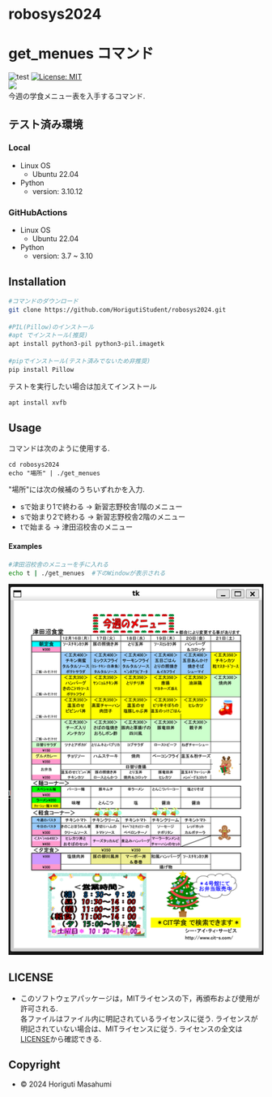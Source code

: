# robosys2024

# get_menues コマンド
![test](https://github.com/HorigutiStudent/robosys2024/actions/workflows/test.yml/badge.svg)
[![License: MIT](https://img.shields.io/badge/License-MIT-yellow.svg)](https://opensource.org/licenses/MIT) \
<img src="https://img.shields.io/badge/-Python-F9DC3E.svg?logo=python&style=flat"> \
 今週の学食メニュー表を入手するコマンド.
## テスト済み環境
### Local
- Linux OS
    - Ubuntu 22.04
- Python
    - version:  3.10.12    
### GitHubActions
- Linux OS
    - Ubuntu 22.04
- Python 
    - version: 3.7 ~ 3.10
## Installation
```sh
#コマンドのダウンロード
git clone https://github.com/HorigutiStudent/robosys2024.git

#PIL(Pillow)のインストール
#apt でインストール(推奨)
apt install python3-pil python3-pil.imagetk

#pipでインストール(テスト済みでないため非推奨)
pip install Pillow
```
テストを実行したい場合は加えてインストール
```sh
apt install xvfb
```

## Usage
コマンドは次のように使用する.
```
cd robosys2024
echo "場所" | ./get_menues
```
"場所"には次の候補のうちいずれかを入力.
- sで始まり1で終わる -> 新習志野校舎1階のメニュー
- sで始まり2で終わる -> 新習志野校舎2階のメニュー
- tで始まる         -> 津田沼校舎のメニュー
#### Examples
```sh
#津田沼校舎のメニューを手に入れる
echo t | ./get_menues  #下のWindowが表示される
```
![メニュー例](examples/tudanuma_ex.png)
## LICENSE
- このソフトウェアパッケージは，MITライセンスの下，再頒布および使用が許可される. \
各ファイルはファイル内に明記されているライセンスに従う. ライセンスが明記されていない場合は、MITライセンスに従う. ライセンスの全文は[LICENSE](https://github.com/HorigutiStudent/robosys2024?tab=MIT-1-ov-file)から確認できる.

## Copyright
- © 2024 Horiguti Masahumi 